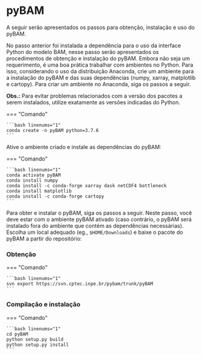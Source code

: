 # pyBAM

A seguir serão apresentados os passos para obtenção, instalação e uso do pyBAM.

No passo anterior foi instalada a dependência para o uso da interface Python do modelo BAM, nesse passo serão apresentados os procedimentos de obtenção e instalação do pyBAM. Embora não seja um requerimento, é uma boa prática trabalhar com ambientes no Python. Para isso, considerando o uso da distribuição Anaconda, crie um ambiente para a instalação do pyBAM e das suas dependências (numpy, xarray, matplotlib e cartopy). Para criar um ambiente no Anaconda, siga os passos a seguir.

**Obs.:** Para evitar problemas relacionados com a versão dos pacotes a serem instalados, utilize exatamente as versões indicadas do Python.

=== "Comando"

    ```bash linenums="1"
    conda create -n pyBAM python=3.7.6
    ```

Ative o ambiente criado e instale as dependências do pyBAM:

=== "Comando"

    ```bash linenums="1"
    conda activate pyBAM
    conda install numpy
    conda install -c conda-forge xarray dask netCDF4 bottleneck
    conda install matplotlib
    conda install -c conda-forge cartopy
    ```

Para obter e instalar o pyBAM, siga os passos a seguir. Neste passo, você deve estar com o ambiente pyBAM ativado (caso contrário, o pyBAM será instalado fora do ambiente que contém as dependências necessárias). Escolha um local adequado (eg., `$HOME/Downloads`) e baixe o pacote do pyBAM a partir do repositório:

### Obtenção

=== "Comando"

    ```bash linenums="1"
    svn export https://svn.cptec.inpe.br/pybam/trunk/pyBAM
    ```

### Compilação e instalação

=== "Comando"

    ```bash linenums="1"
    cd pyBAM 
    python setup.py build 
    python setup.py install
    ```
